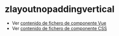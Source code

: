 # zlayoutnopaddingvertical

 - Ver [contenido de fichero de componente Vue](./zlayoutnopaddingvertical.vue)
 - Ver [contenido de fichero de componente CSS](./zlayoutnopaddingvertical.css)
